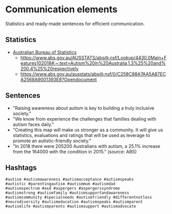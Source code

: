 # Communication elements
Statistics and ready-made sentences for efficient communication.
## Statistics
- [Australian Bureau of Statistics](https://www.abs.gov.au)
    - https://www.abs.gov.au/AUSSTATS/abs@.nsf/Lookup/4430.0Main+Features102018#:~:text=Autism%20in%20Australia,1.3%25%20and%200.4%25%20respectively
    - https://www.abs.gov.au/ausstats/abs@.nsf/0/C258C88A7AA5A87ECA2568A9001393E8?Opendocument
## Sentences
- "Raising awareness about autism is key to building a truly inclusive society."
- "We know from experience the challenges that families dealing with autism faces daily."
- "Creating this map will make us stronger as a community. It will give us statistics, evaluations and ratings that will be used as leverage to promote an autistic-friendly society."
- "In 2018 there were 205200 Australians with autism, a 25.1% increase from the 164000 with the condition in 2015." (source: ABS)
## Hashtags
```
#autism #autismawareness #autismacceptance #autismspeaks
#autistic #parentingautism #autismmum #autismdad
#autismspectrum #asd #aspergers #aspergerssyndrome
#autismstrong #autismfamily #autismsupportandawareness
#autismcommunity #specialneeds #autismfriendly #differentnotless
#neurodiversity #autismeducation #autismspeaks #autismparent
#autismlife #autismparents #autismsupport #autismadvocate
```
